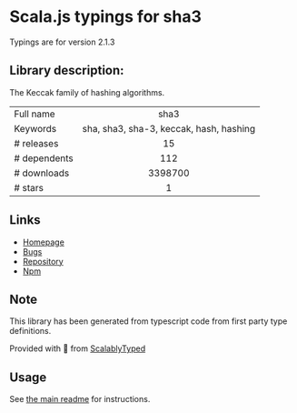 
# Scala.js typings for sha3

Typings are for version 2.1.3

## Library description:
The Keccak family of hashing algorithms.

|                    |                 |
| ------------------ | :-------------: |
| Full name          | sha3 |
| Keywords           | sha, sha3, sha-3, keccak, hash, hashing |
| # releases         | 15 |
| # dependents       | 112 |
| # downloads        | 3398700 |
| # stars            | 1 |

## Links
- [Homepage](https://github.com/phusion/node-sha3#readme)
- [Bugs](https://github.com/phusion/node-sha3/issues)
- [Repository](https://github.com/phusion/node-sha3)
- [Npm](https://www.npmjs.com/package/sha3)
    


## Note
This library has been generated from typescript code from first party type definitions.

Provided with :purple_heart: from [ScalablyTyped](https://github.com/oyvindberg/ScalablyTyped)

## Usage
See [the main readme](../../readme.md) for instructions.



